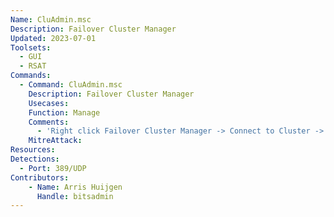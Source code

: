 ```yaml
---
Name: CluAdmin.msc
Description: Failover Cluster Manager
Updated: 2023-07-01
Toolsets:
  - GUI
  - RSAT
Commands:
  - Command: CluAdmin.msc
    Description: Failover Cluster Manager
    Usecases:
    Function: Manage
    Comments:
      - 'Right click Failover Cluster Manager -> Connect to Cluster -> Browse'
    MitreAttack:
Resources:
Detections:
  - Port: 389/UDP
Contributors:
    - Name: Arris Huijgen
      Handle: bitsadmin
---
```


